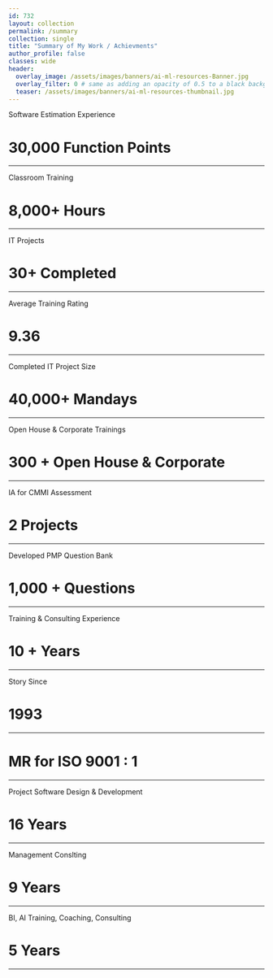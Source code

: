 ```yaml
---
id: 732    
layout: collection
permalink: /summary
collection: single
title: "Summary of My Work / Achievments"
author_profile: false
classes: wide
header:
  overlay_image: /assets/images/banners/ai-ml-resources-Banner.jpg
  overlay_filter: 0 # same as adding an opacity of 0.5 to a black background
  teaser: /assets/images/banners/ai-ml-resources-thumbnail.jpg
---
```


Software Estimation Experience
# 30,000 Function Points
------------------------

Classroom Training 
# 8,000+ Hours
------------------------

IT Projects 
# 30+ Completed
------------------------

Average Training Rating 
# 9.36
------------------------

Completed IT Project Size 
# 40,000+ Mandays
------------------------

Open House & Corporate Trainings 
# 300 + Open House & Corporate
------------------------

IA for CMMI Assessment 
# 2 Projects
------------------------

Developed PMP Question Bank 
# 1,000 + Questions
------------------------

Training & Consulting Experience 
# 10 + Years
------------------------

Story Since 
# 1993 
------------------------

# MR for ISO 9001 : 1
------------------------

Project Software Design & Development 
# 16 Years
------------------------

Management Conslting
# 9 Years 
------------------------

BI, AI Training, Coaching, Consulting 
# 5 Years
------------------------
